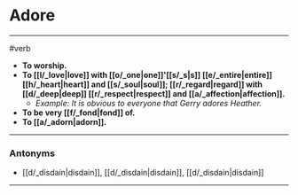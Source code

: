 # Adore
---
#verb
- **To worship.**
- **To [[l/_love|love]] with [[o/_one|one]]'[[s/_s|s]] [[e/_entire|entire]] [[h/_heart|heart]] and [[s/_soul|soul]]; [[r/_regard|regard]] with [[d/_deep|deep]] [[r/_respect|respect]] and [[a/_affection|affection]].**
	- _Example: It is obvious to everyone that Gerry adores Heather._
- **To be very [[f/_fond|fond]] of.**
- **To [[a/_adorn|adorn]].**
---
### Antonyms
- [[d/_disdain|disdain]], [[d/_disdain|disdain]], [[d/_disdain|disdain]]
---
